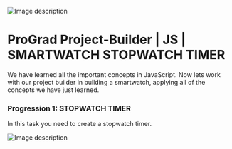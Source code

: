 ![Image description](https://i1.faceprep.in/ProGrad/prograd-logo.png)

# ProGrad Project-Builder | JS | SMARTWATCH STOPWATCH TIMER

We have learned all the important concepts in JavaScript. Now lets work with our project builder in building a smartwatch, applying all of the concepts we have just learned.

### Progression 1: STOPWATCH TIMER

In this task you need to create a stopwatch timer.

![Image description](https://i1.faceprep.in/ProGrad/sm-5.PNG)

